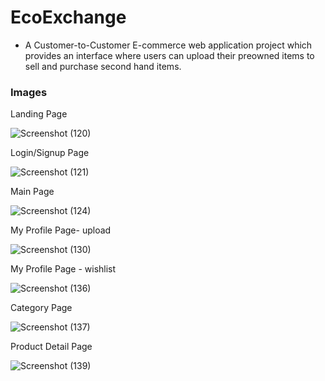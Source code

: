 # EcoExchange
* A Customer-to-Customer E-commerce web application project which provides an interface where users can upload their preowned items to sell and purchase second hand items.

### Images  

Landing Page

![Screenshot (120)](https://github.com/Dhreetisahu/EcoExchange/assets/91011993/65ea021d-bdde-4814-8ea6-a8722363dfea)

Login/Signup Page

![Screenshot (121)](https://github.com/Dhreetisahu/EcoExchange/assets/91011993/de2cb6e9-4937-412d-98b8-0337cb783d06)

Main Page

![Screenshot (124)](https://github.com/Dhreetisahu/EcoExchange/assets/91011993/7c7a7360-3b76-4a4b-880c-8d868f79914e)

 My Profile Page- upload
 
![Screenshot (130)](https://github.com/Dhreetisahu/EcoExchange/assets/91011993/5ea6b6e3-a9c9-4158-9125-b1ec32e44951)

 My Profile Page - wishlist
 
![Screenshot (136)](https://github.com/Dhreetisahu/EcoExchange/assets/91011993/c8ce0388-0877-4e4b-bee8-14fa5d6e6fc8)

Category Page

![Screenshot (137)](https://github.com/Dhreetisahu/EcoExchange/assets/91011993/369a8121-be2b-4059-9aae-ba7fb08d4317)

Product Detail Page

![Screenshot (139)](https://github.com/Dhreetisahu/EcoExchange/assets/91011993/e1573a8f-718c-484f-98bb-269511dee171)
